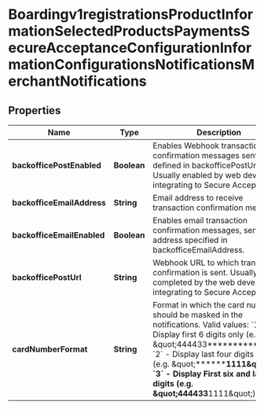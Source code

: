 
# Boardingv1registrationsProductInformationSelectedProductsPaymentsSecureAcceptanceConfigurationInformationConfigurationsNotificationsMerchantNotifications

## Properties
Name | Type | Description | Notes
------------ | ------------- | ------------- | -------------
**backofficePostEnabled** | **Boolean** | Enables Webhook transaction confirmation messages sent to URL defined in backofficePostUrl. Usually enabled by web developers integrating to Secure Acceptance. |  [optional]
**backofficeEmailAddress** | **String** | Email address to receive transaction confirmation messages. |  [optional]
**backofficeEmailEnabled** | **Boolean** | Enables email transaction confirmation messages, sent to the address specified in backofficeEmailAddress. |  [optional]
**backofficePostUrl** | **String** | Webhook URL to which transaction confirmation is sent. Usually completed by the web developers integrating to Secure Acceptance. |  [optional]
**cardNumberFormat** | **String** | Format in which the card number should be masked in the notifications.   Valid values: &#x60;1&#x60; - Display first 6 digits only (e.g. \&quot;444433**********\&quot;)  &#x60;2&#x60; - Display last four digits only (e.g. \&quot;************1111\&quot;)  &#x60;3&#x60; - Display First six and last four digits (e.g. \&quot;444433******1111\&quot;)  |  [optional]



